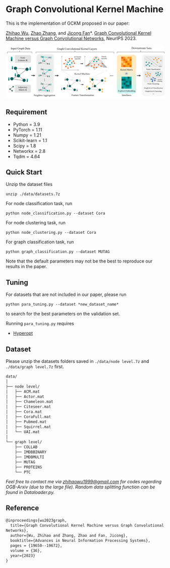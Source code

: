 Graph Convolutional Kernel Machine
====
This is the implementation of GCKM proposed in our paper:

[Zhihao Wu](https://zhihaowu99.github.io/), [Zhao Zhang](http://faculty.hfut.edu.cn/cszzhang/zh_CN/), and [Jicong Fan](https://jicongfan.github.io/)*. [Graph Convolutional Kernel Machine versus Graph Convolutional Networks](https://proceedings.neurips.cc/paper_files/paper/2023/hash/3ec6c6fc9065aa57785eb05dffe7c3db-Abstract-Conference.html), NeurIPS 2023.

![framework](./Framework.jpg)

## Requirement

  * Python = 3.9
  * PyTorch = 1.11
  * Numpy = 1.21
  * Scikit-learn = 1.1
  * Scipy = 1.8
  * Networkx = 2.8
  * Tqdm = 4.64

## Quick Start
Unzip the dataset files
```
unzip ./data/datasets.7z
```
For node classification task, run 
```
python node_classification.py --dataset Cora
```
For node clustering task, run 
```
python node_clustering.py --dataset Cora
```
For graph classification task, run
```
python graph_classification.py --dataset MUTAG
```

Note that the default parameters may not be the best to reproduce our results in the paper.

## Tuning
For datasets that are not included in our paper, please run
```
python para_tuning.py --dataset *new_dataset_name*
```
to search for the best parameters on the validation set. 

Running ```para_tuning.py``` requires
  * [Hyperopt](https://github.com/hyperopt/hyperopt)


## Dataset
Please unzip the datasets folders saved in ```./data/node level.7z``` and ```./data/graph level.7z``` first.

```
data/
│
├── node level/
│   ├── ACM.mat
│   ├── Actor.mat
│   ├── Chameleon.mat
│   ├── Citeseer.mat
│   ├── Cora.mat
│   ├── CoraFull.mat
│   ├── Pubmed.mat
│   ├── Squirrel.mat
│   └── UAI.mat
│
└── graph level/
    ├── COLLAB
    ├── IMDBBINARY
    ├── IMDBMULTI
    ├── MUTAG
    ├── PROTEINS
    └── PTC
```

*Feel free to contact me via zhihaowu1999@gmail.com for codes regarding OGB-Arxiv (due to the large file). Random data splitting function can be found in Dataloader.py.*

## Reference
```
@inproceedings{wu2023graph,
  title={Graph Convolutional Kernel Machine versus Graph Convolutional Networks},
  author={Wu, Zhihao and Zhang, Zhao and Fan, Jicong},
  booktitle={Advances in Neural Information Processing Systems},
  pages = {19650--19672},
  volume = {36},
  year={2023}
}
```
